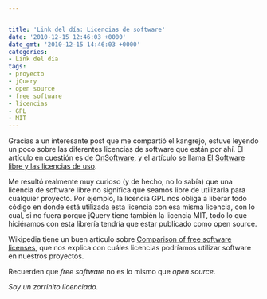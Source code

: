 ```yaml
---


title: 'Link del día: Licencias de software'
date: '2010-12-15 12:46:03 +0000'
date_gmt: '2010-12-15 14:46:03 +0000'
categories:
- Link del día
tags:
- proyecto
- jQuery
- open source
- free software
- licencias
- GPL
- MIT
---
```



Gracias a un interesante post que me compartió el kangrejo, estuve leyendo un poco sobre las diferentes licencias de software que están por ahí. El artículo en cuestión es de [OnSoftware](http://onsoftware.softonic.com/), y el artículo se llama [El Software libre y las licencias de uso](http://onsoftware.softonic.com/el-software-libre-y-las-licencias-de-uso).

Me resultó realmente muy curioso (y de hecho, no lo sabía) que una licencia de software libre no significa que seamos libre de utilizarla para cualquier proyecto. Por ejemplo, la licencia GPL nos obliga a liberar todo código en donde está utilizada esta licencia con esa misma licencia, con lo cual, si no fuera porque jQuery tiene también la licencia MIT, todo lo que hiciéramos con esta librería tendría que estar publicado como open source.

Wikipedia tiene un buen artículo sobre [Comparison of free software licenses](http://en.wikipedia.org/wiki/Comparison_of_free_software_licenses), que nos explica con cuáles licencias podríamos utilizar software en nuestros proyectos.

Recuerden que _free software_ no es lo mismo que _open source_.

_Soy un zorrinito licenciado._
